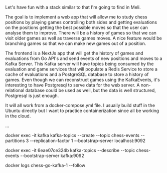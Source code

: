Let's have fun with a stack similar to that I'm going to find in Meli.

The goal is to implement a web app that will allow me to study chess positions by playing games controlling both sides and getting evaluations on the positions getting the best possible moves so that the user can analyse them to improve.
There will be a history of games so that we can visit older games as well as traverse games moves. A nice feature would be branching games so that we can make new games out of a position.

The frontend is a NextJs app that will get the history of games and evaluations from Go API's and send events of new positions and moves to a Kafka Server. This Kafka server will have topics being consumed by the evaluation and game services that will populate a Redis Service to store a cache of evaluations and a PostgreSQL database to store a history of games. Even though we can reconstruct games using the KafkaEvents, it's interesting to have Postgresql to serve data for the web server.  A non-relational database could be used as well, but the data is well structured, Postgresql is just enough.

It will all work from a docker-compose.yml file. I usually build stuff in the Ubuntu directly but I want to practice containerization since all be working in the cloud.

...

docker exec -it kafka kafka-topics --create --topic chess-events --partitions 3 --replication-factor 1 --bootstrap-server localhost:9092

docker exec -it 6eae07ce324b kafka-topics --describe --topic chess-events --bootstrap-server kafka:9092

docker logs chess-go-kafka-1 --follow